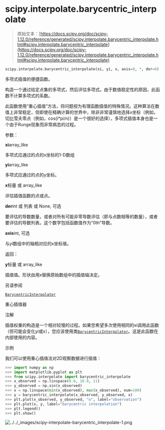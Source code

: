 # scipy.interpolate.barycentric_interpolate

> 原始文本：[https://docs.scipy.org/doc/scipy-1.12.0/reference/generated/scipy.interpolate.barycentric_interpolate.html#scipy.interpolate.barycentric_interpolate](https://docs.scipy.org/doc/scipy-1.12.0/reference/generated/scipy.interpolate.barycentric_interpolate.html#scipy.interpolate.barycentric_interpolate)

```py
scipy.interpolate.barycentric_interpolate(xi, yi, x, axis=0, *, der=0)
```

多项式插值的便捷函数。

构造一个通过给定点集的多项式，然后评估多项式。由于数值稳定性的原因，此函数不计算多项式的系数。

此函数使用“重心插值”方法，将问题视为有理函数插值的特殊情况。这种算法在数值上非常稳定，但即使在精确计算的世界中，除非非常谨慎地选择*x*坐标（例如，切比雪夫零点（例如，cos(i*pi/n)）是一个很好的选择），多项式插值本身也是一个由于Runge现象而非常病态的过程。

参数：

**xi**array_like

多项式应通过的点的x坐标的1-D数组

**yi**array_like

多项式应通过的点的y坐标。

**x**标量 或 array_like

评估插值函数的点或点。

**der**int 或 列表 或 None, 可选

要评估的导数数量，或者对所有可能非零导数评估（即与点数相等的数量），或者要评估的导数列表。这个数字包括函数值作为“0th”导数。

**axis**int, 可选

与*yi*数组中的轴相对应的x坐标值。

返回：

**y**标量 或 array_like

插值值。形状由用*x*替换原始数组中的插值轴决定。

另请参阅

[`BarycentricInterpolator`](scipy.interpolate.BarycentricInterpolator.html#scipy.interpolate.BarycentricInterpolator "scipy.interpolate.BarycentricInterpolator")

重心插值器

注解

插值权重的构造是一个相对较慢的过程。如果您希望多次使用相同的xi调用此函数（但可能会变化yi或x），您应该使用类[`BarycentricInterpolator`](scipy.interpolate.BarycentricInterpolator.html#scipy.interpolate.BarycentricInterpolator "scipy.interpolate.BarycentricInterpolator")。这是此函数在内部使用的内容。

示例

我们可以使用重心插值法对2D观察数据进行插值：

```py
>>> import numpy as np
>>> import matplotlib.pyplot as plt
>>> from scipy.interpolate import barycentric_interpolate
>>> x_observed = np.linspace(0.0, 10.0, 11)
>>> y_observed = np.sin(x_observed)
>>> x = np.linspace(min(x_observed), max(x_observed), num=100)
>>> y = barycentric_interpolate(x_observed, y_observed, x)
>>> plt.plot(x_observed, y_observed, "o", label="observation")
>>> plt.plot(x, y, label="barycentric interpolation")
>>> plt.legend()
>>> plt.show() 
```

![../../_images/scipy-interpolate-barycentric_interpolate-1.png](../Images/9e1425b4aed26d1b422fd46aef23ce07.png)

